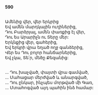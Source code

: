 **590**

\
Ամենից վեր, վեր երկրից\
Եվ ամեն մարդկային ուղիներից,\
Դու Բարձրյալ, ամեն փառքից էլ վեր,\
Դու ես Արարիչն ու Տերը մեր:\
Երկնքից վեր, գահերից,\
Եվ երկրի վրա եղած ողջ գանձերից,\
Վեր ես Դու բոլոր հանճարներից,\
Եվ չկա, Տե՛ր, մեծը Քեզանից:

\
 ... Դու խաչված, փայտի վրա գամված,\
 ... Մահացար մերժված և անարգված,\
 ... Դու ընկար, ինչպես մորթված մի Գառ,\
 ... Մտահոգված այդ պահին ինձ համար:
